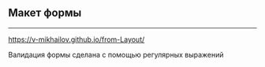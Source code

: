 ## Макет формы
***
https://v-mikhailov.github.io/from-Layout/

Валидация формы сделана с помощью регулярных выражений
